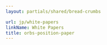 ```yaml
---
layout: partials/shared/bread-crumbs

url: jp/white-papers
linkName: White Papers
title: orbs-position-paper
---
```

